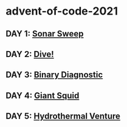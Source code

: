 # advent-of-code-2021

## DAY 1: [Sonar Sweep](https://adventofcode.com/2021/day/1)

## DAY 2: [Dive!](https://adventofcode.com/2021/day/2)

## DAY 3: [Binary Diagnostic](https://adventofcode.com/2021/day/3)

## DAY 4: [Giant Squid](https://adventofcode.com/2021/day/4)

## DAY 5: [Hydrothermal Venture](https://adventofcode.com/2021/day/5)